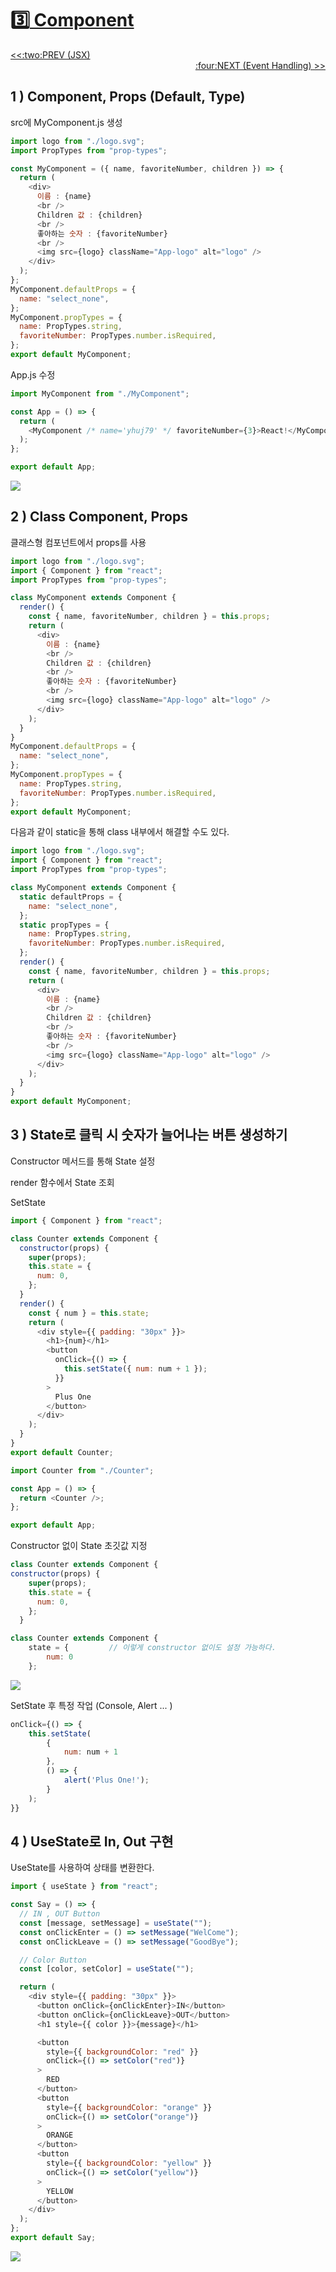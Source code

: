 # :three:[ Component](https://github.com/yhuj79/Learn_React/blob/master/chap/03_Component.md)

<div align="left"><a href='https://github.com/yhuj79/Learn_React/blob/master/chap/02_JSX.md'><<:two:PREV (JSX)</a></div>
<div align="right"><a href='https://github.com/yhuj79/Learn_REACT/blob/master/chap/04_EventHandling.md'>:four:NEXT (Event Handling) >></a></div>

## 1 ) Component, Props (Default, Type)

src에 MyComponent.js 생성

```javascript
import logo from "./logo.svg";
import PropTypes from "prop-types";

const MyComponent = ({ name, favoriteNumber, children }) => {
  return (
    <div>
      이름 : {name}
      <br />
      Children 값 : {children}
      <br />
      좋아하는 숫자 : {favoriteNumber}
      <br />
      <img src={logo} className="App-logo" alt="logo" />
    </div>
  );
};
MyComponent.defaultProps = {
  name: "select_none",
};
MyComponent.propTypes = {
  name: PropTypes.string,
  favoriteNumber: PropTypes.number.isRequired,
};
export default MyComponent;
```

App.js 수정

```javascript
import MyComponent from "./MyComponent";

const App = () => {
  return (
    <MyComponent /* name='yhuj79' */ favoriteNumber={3}>React!</MyComponent>
  );
};

export default App;
```

<img src=https://raw.githubusercontent.com/yhuj79/Learn_React/main/md_image/03_Component_1.PNG>

## 2 ) Class Component, Props

클래스형 컴포넌트에서 props를 사용

```javascript
import logo from "./logo.svg";
import { Component } from "react";
import PropTypes from "prop-types";

class MyComponent extends Component {
  render() {
    const { name, favoriteNumber, children } = this.props;
    return (
      <div>
        이름 : {name}
        <br />
        Children 값 : {children}
        <br />
        좋아하는 숫자 : {favoriteNumber}
        <br />
        <img src={logo} className="App-logo" alt="logo" />
      </div>
    );
  }
}
MyComponent.defaultProps = {
  name: "select_none",
};
MyComponent.propTypes = {
  name: PropTypes.string,
  favoriteNumber: PropTypes.number.isRequired,
};
export default MyComponent;
```

다음과 같이 static을 통해 class 내부에서 해결할 수도 있다.

```javascript
import logo from "./logo.svg";
import { Component } from "react";
import PropTypes from "prop-types";

class MyComponent extends Component {
  static defaultProps = {
    name: "select_none",
  };
  static propTypes = {
    name: PropTypes.string,
    favoriteNumber: PropTypes.number.isRequired,
  };
  render() {
    const { name, favoriteNumber, children } = this.props;
    return (
      <div>
        이름 : {name}
        <br />
        Children 값 : {children}
        <br />
        좋아하는 숫자 : {favoriteNumber}
        <br />
        <img src={logo} className="App-logo" alt="logo" />
      </div>
    );
  }
}
export default MyComponent;
```

## 3 ) State로 클릭 시 숫자가 늘어나는 버튼 생성하기

Constructor 메서드를 통해 State 설정

render 함수에서 State 조회

SetState

```javascript
import { Component } from "react";

class Counter extends Component {
  constructor(props) {
    super(props);
    this.state = {
      num: 0,
    };
  }
  render() {
    const { num } = this.state;
    return (
      <div style={{ padding: "30px" }}>
        <h1>{num}</h1>
        <button
          onClick={() => {
            this.setState({ num: num + 1 });
          }}
        >
          Plus One
        </button>
      </div>
    );
  }
}
export default Counter;
```

```javascript
import Counter from "./Counter";

const App = () => {
  return <Counter />;
};

export default App;
```

Constructor 없이 State 초깃값 지정

```javascript
class Counter extends Component {
constructor(props) {
    super(props);
    this.state = {
      num: 0,
    };
  }
```

```javascript
class Counter extends Component {
    state = {         // 이렇게 constructor 없이도 설정 가능하다.
        num: 0
    };
```

<img src=https://raw.githubusercontent.com/yhuj79/Learn_React/main/md_image/03_Component_2.gif>

SetState 후 특정 작업 (Console, Alert ... )

```javascript
onClick={() => {
    this.setState(
        {
            num: num + 1
        },
        () => {
            alert('Plus One!');
        }
    );
}}
```

## 4 ) UseState로 In, Out 구현

UseState를 사용하여 상태를 변환한다.

```javascript
import { useState } from "react";

const Say = () => {
  // IN , OUT Button
  const [message, setMessage] = useState("");
  const onClickEnter = () => setMessage("WelCome");
  const onClickLeave = () => setMessage("GoodBye");

  // Color Button
  const [color, setColor] = useState("");

  return (
    <div style={{ padding: "30px" }}>
      <button onClick={onClickEnter}>IN</button>
      <button onClick={onClickLeave}>OUT</button>
      <h1 style={{ color }}>{message}</h1>

      <button
        style={{ backgroundColor: "red" }}
        onClick={() => setColor("red")}
      >
        RED
      </button>
      <button
        style={{ backgroundColor: "orange" }}
        onClick={() => setColor("orange")}
      >
        ORANGE
      </button>
      <button
        style={{ backgroundColor: "yellow" }}
        onClick={() => setColor("yellow")}
      >
        YELLOW
      </button>
    </div>
  );
};
export default Say;
```

<img src=https://raw.githubusercontent.com/yhuj79/Learn_React/main/md_image/03_Component_3.gif>
